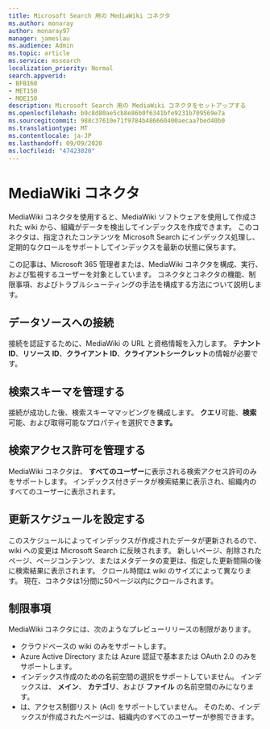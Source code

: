 ```yaml
---
title: Microsoft Search 用の MediaWiki コネクタ
ms.author: monaray
author: monaray97
manager: jameslau
ms.audience: Admin
ms.topic: article
ms.service: mssearch
localization_priority: Normal
search.appverid:
- BFB160
- MET150
- MOE150
description: Microsoft Search 用の MediaWiki コネクタをセットアップする
ms.openlocfilehash: b9c8d80ae5cb8e86b0f6341bfe9231b709569e7a
ms.sourcegitcommit: 988c37610e71f9784b486660400aecaa7bed40b0
ms.translationtype: MT
ms.contentlocale: ja-JP
ms.lasthandoff: 09/09/2020
ms.locfileid: "47423020"
---
```

# <a name="mediawiki-connector"></a>MediaWiki コネクタ

MediaWiki コネクタを使用すると、MediaWiki ソフトウェアを使用して作成された wiki から、組織がデータを検出してインデックスを作成できます。 このコネクタは、指定されたコンテンツを Microsoft Search にインデックス処理し、定期的なクロールをサポートしてインデックスを最新の状態に保ちます。

この記事は、Microsoft 365 管理者または、MediaWiki コネクタを構成、実行、および監視するユーザーを対象としています。 コネクタとコネクタの機能、制限事項、およびトラブルシューティングの手法を構成する方法について説明します。

## <a name="connect-to-a-data-source"></a>データソースへの接続

接続を認証するために、MediaWiki の URL と資格情報を入力します。 **テナント ID**、**リソース ID**、**クライアント ID**、**クライアントシークレット**の情報が必要です。

## <a name="manage-the-search-schema"></a>検索スキーマを管理する

接続が成功した後、検索スキーママッピングを構成します。 **クエリ**可能、**検索**可能、および取得可能なプロパティを選択でき**ます。**

## <a name="manage-search-permissions"></a>検索アクセス許可を管理する

MediaWiki コネクタは、 **すべてのユーザー**に表示される検索アクセス許可のみをサポートします。 インデックス付きデータが検索結果に表示され、組織内のすべてのユーザーに表示されます。

## <a name="set-the-refresh-schedule"></a>更新スケジュールを設定する

このスケジュールによってインデックスが作成されたデータが更新されるので、wiki への変更は Microsoft Search に反映されます。 新しいページ、削除されたページ、ページコンテンツ、またはメタデータの変更は、指定した更新間隔の後に検索結果に表示されます。 クロール時間は wiki のサイズによって異なります。 現在、コネクタは1分間に50ページ以内にクロールされます。

## <a name="limitations"></a>制限事項

MediaWiki コネクタには、次のようなプレビューリリースの制限があります。

* クラウドベースの wiki のみをサポートします。
* Azure Active Directory または Azure 認証で基本または OAuth 2.0 のみをサポートします。
* インデックス作成のための名前空間の選択をサポートしていません。 インデックスは、 **メイン**、 **カテゴリ**、および **ファイル** の名前空間のみになります。
* は、アクセス制御リスト (Acl) をサポートしていません。 そのため、インデックスが作成されたページは、組織内のすべてのユーザーが参照できます。
